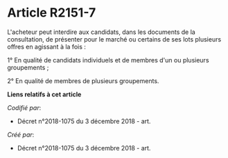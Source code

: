 # Article R2151-7

L'acheteur peut interdire aux candidats, dans les documents de la consultation, de présenter pour le marché ou certains de
ses lots plusieurs offres en agissant à la fois :

1° En qualité de candidats individuels et de membres d'un ou plusieurs groupements ;

2° En qualité de membres de plusieurs groupements.

**Liens relatifs à cet article**

_Codifié par_:

  - Décret n°2018-1075 du 3 décembre 2018 - art.

_Créé par_:

  - Décret n°2018-1075 du 3 décembre 2018 - art.
